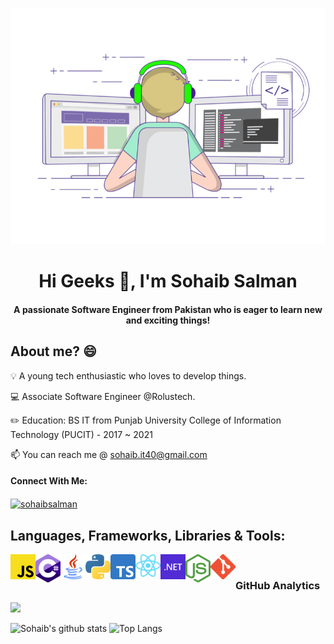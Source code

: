 ![Header](https://raw.githubusercontent.com/sohaibsalman/sohaibsalman/main/assets/1626719730536.gif "Header")

 <h1 align="center">Hi Geeks 👋, I'm Sohaib Salman</h1>
<h4 align="center">A passionate Software Engineer from Pakistan who is eager to learn new and exciting things!</h34>

## About me? 😄
💡 A young tech enthusiastic who loves to develop things.

💻 Associate Software Engineer @Rolustech.

✏️ Education: BS IT from Punjab University College of Information Technology (PUCIT) - 2017 ~ 2021

📫 You can reach me @ <a href="mailto: sohaib.it40@gmail.com">sohaib.it40@gmail.com</a>

#### Connect With Me:
<a href="https://www.linkedin.com/in/sohaibsalman/" target="blank"><img align="center" src="https://cdn.jsdelivr.net/npm/simple-icons@3.0.1/icons/linkedin.svg" alt="sohaibsalman" height="30" width="40" /></a>

## Languages, Frameworks, Libraries & Tools:
<img src="https://raw.githubusercontent.com/sohaibsalman/sohaibsalman/main/assets/javascript-736400_1280.png" width="40" align="left"/>
<img src="https://raw.githubusercontent.com/sohaibsalman/sohaibsalman/main/assets/c-sharp-c-logo-02F17714BA-seeklogo.com.png" width="40" align="left" />
<img src="https://raw.githubusercontent.com/sohaibsalman/sohaibsalman/main/assets/java-logo-transparent-png-5-Transparent-Images.png" width="40" align="left" />
<img src="https://raw.githubusercontent.com/sohaibsalman/sohaibsalman/main/assets/2048px-Python-logo-notext.svg.png" width="40" align="left" />
<img src="https://raw.githubusercontent.com/sohaibsalman/sohaibsalman/main/assets/Typescript_logo_2020.svg.png" width="40" align="left" />
<img src="https://raw.githubusercontent.com/sohaibsalman/sohaibsalman/main/assets/react.png" width="40" align="left" />
<img src="https://raw.githubusercontent.com/sohaibsalman/sohaibsalman/main/assets/456px-.NET_Logo.svg.png" width="40" align="left" />
<img src="https://raw.githubusercontent.com/sohaibsalman/sohaibsalman/main/assets/nodejs-logo-FBE122E377-seeklogo.com.png" width="40" align="left"/>
<img src="https://raw.githubusercontent.com/sohaibsalman/sohaibsalman/main/assets/Git-Icon-1788C.png" width="40" align="left"/>
<br/> 

### GitHub Analytics
![](https://komarev.com/ghpvc/?username=sohaibsalman&color=green)

![Sohaib's github stats](https://github-readme-stats.vercel.app/api?username=sohaibsalman&count_private=true&show_icons=true)
![Top Langs](https://github-readme-stats.vercel.app/api/top-langs/?username=sohaibsalman&layout=compact&langs_count=10)
